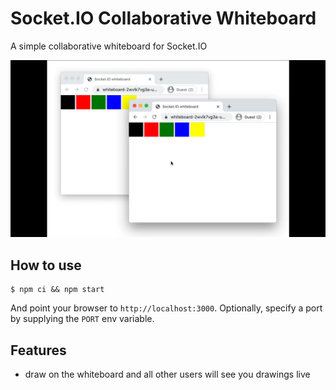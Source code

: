 
# Socket.IO Collaborative Whiteboard

A simple collaborative whiteboard for Socket.IO

![alt text](whiteboard.gif)

## How to use

```
$ npm ci && npm start
```

And point your browser to `http://localhost:3000`. Optionally, specify
a port by supplying the `PORT` env variable.

## Features

- draw on the whiteboard and all other users will see you drawings live
